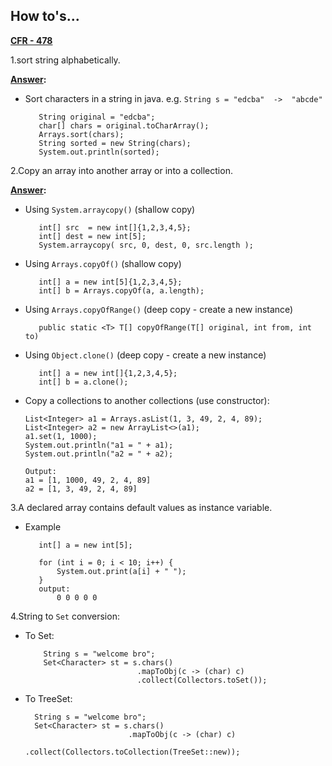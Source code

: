 <h2>How to's...</h2>

**<u>CFR - 478</u>**

1.sort string alphabetically.

**<u>Answer</u>:**

- Sort characters in a string in java. e.g. `String s = "edcba"  ->  "abcde"`

         String original = "edcba";
         char[] chars = original.toCharArray();
         Arrays.sort(chars);
         String sorted = new String(chars);
         System.out.println(sorted);

2.Copy an array into another array or into a collection.

**<u>Answer</u>:**

- Using `System.arraycopy()` (shallow copy)

         int[] src  = new int[]{1,2,3,4,5};
         int[] dest = new int[5];
         System.arraycopy( src, 0, dest, 0, src.length );

- Using `Arrays.copyOf()` (shallow copy)

         int[] a = new int[5]{1,2,3,4,5};
         int[] b = Arrays.copyOf(a, a.length);

- Using `Arrays.copyOfRange()` (deep copy - create a new instance)

         public static <T> T[] copyOfRange(T[] original, int from, int to)

- Using `Object.clone()` (deep copy - create a new instance)

         int[] a = new int[]{1,2,3,4,5};
         int[] b = a.clone();

- Copy a collections to another collections (use constructor):

      List<Integer> a1 = Arrays.asList(1, 3, 49, 2, 4, 89);
      List<Integer> a2 = new ArrayList<>(a1);
      a1.set(1, 1000);
      System.out.println("a1 = " + a1);
      System.out.println("a2 = " + a2);

      Output:
      a1 = [1, 1000, 49, 2, 4, 89]
      a2 = [1, 3, 49, 2, 4, 89]

3.A declared array contains default values as instance variable.

- Example

         int[] a = new int[5];
         
         for (int i = 0; i < 10; i++) {
             System.out.print(a[i] + " ");
         }
         output:
             0 0 0 0 0

4.String to <code>Set</code> conversion:

- To Set:

          String s = "welcome bro";
          Set<Character> st = s.chars()
                               .mapToObj(c -> (char) c)
                               .collect(Collectors.toSet());

- To TreeSet:

        String s = "welcome bro";
        Set<Character> st = s.chars()
                             .mapToObj(c -> (char) c)
                             .collect(Collectors.toCollection(TreeSet::new));
